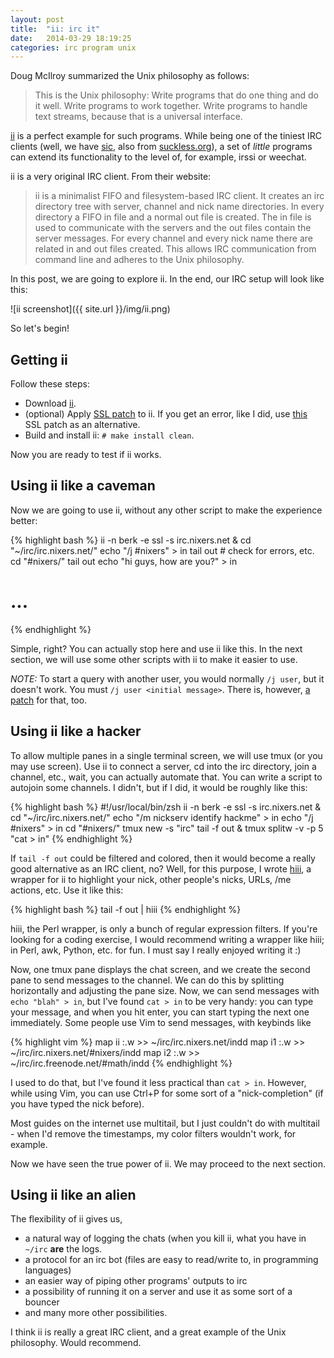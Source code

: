 ```yaml
---
layout: post
title:  "ii: irc it"
date:   2014-03-29 18:19:25
categories: irc program unix
---
```


Doug McIlroy summarized the Unix philosophy as follows:

> This is the Unix philosophy: Write programs that do one thing and do it well. Write programs to work together. Write programs to handle text streams, because that is a universal interface.

[ii][ii] is a perfect example for such programs. While being one of the tiniest IRC clients (well, we have [sic][sic], also from [suckless.org][suckless]), a set of _little_ programs can extend its functionality to the level of, for example, irssi or weechat.

ii is a very original IRC client. From their website:

> ii is a minimalist FIFO and filesystem-based IRC client. It creates an irc directory tree with server, channel and nick name directories. In every directory a FIFO in file and a normal out file is created. The in file is used to communicate with the servers and the out files contain the server messages. For every channel and every nick name there are related in and out files created. This allows IRC communication from command line and adheres to the Unix philosophy.

In this post, we are going to explore ii. In the end, our IRC setup will look like this:

![ii screenshot]({{ site.url }}/img/ii.png)

So let's begin!

## Getting ii

Follow these steps:

* Download [ii][ii].
* (optional) Apply [SSL patch][sslpatch] to ii. If you get an error, like I did, use [this][sslpatch2] SSL patch as an alternative.
* Build and install ii: `# make install clean`.

Now you are ready to test if ii works.

## Using ii like a caveman

Now we are going to use ii, without any other script to make the experience better:

{% highlight bash %}
ii -n berk -e ssl -s irc.nixers.net &
cd "~/irc/irc.nixers.net/"
echo "/j #nixers" > in
tail out # check for errors, etc.
cd "#nixers/"
tail out
echo "hi guys, how are you?" > in
# ...
{% endhighlight %}

Simple, right? You can actually stop here and use ii like this. In the next section, we will use some other scripts with ii to make it easier to use.

*NOTE:* To start a query with another user, you would normally `/j user`, but it doesn't work. You must `/j user <initial message>`. There is, however, [a patch][joinuser] for that, too.

## Using ii like a hacker

To allow multiple panes in a single terminal screen, we will use tmux (or you may use screen). Use ii to connect a server, cd into the irc directory, join a channel, etc., wait, you can actually automate that. You can write a script to autojoin some channels. I didn't, but if I did, it would be roughly like this:

{% highlight bash %}
#!/usr/local/bin/zsh
ii -n berk -e ssl -s irc.nixers.net &
cd "~/irc/irc.nixers.net/"
echo "/m nickserv identify hackme" > in
echo "/j #nixers" > in
cd "#nixers/"
tmux new -s "irc"
tail -f out &
tmux splitw -v -p 5 "cat > in"
{% endhighlight %}

If `tail -f out` could be filtered and colored, then it would become a really good alternative as an IRC client, no? Well, for this purpose, I wrote [hiii][hiii], a wrapper for ii to highlight your nick, other people's nicks, URLs, /me actions, etc. Use it like this:

{% highlight bash %}
tail -f out | hiii
{% endhighlight %}

hiii, the Perl wrapper, is only a bunch of regular expression filters. If you're looking for a coding exercise, I would recommend writing a wrapper like hiii; in Perl, awk, Python, etc. for fun. I must say I really enjoyed writing it :)

Now, one tmux pane displays the chat screen, and we create the second pane to send messages to the channel. We can do this by splitting horizontally and adjusting the pane size. Now, we can send messages with `echo "blah" > in`, but I've found `cat > in` to be very handy: you can type your message, and when you hit enter, you can start typing the next one immediately. Some people use Vim to send messages, with keybinds like

{% highlight vim %}
map <leader>ii :.w >> ~/irc/irc.nixers.net/in<CR>dd
map <leader>i1 :.w >> ~/irc/irc.nixers.net/\#nixers/in<CR>dd
map <leader>i2 :.w >> ~/irc/irc.freenode.net/\#math/in<CR>dd
{% endhighlight %}

I used to do that, but I've found it less practical than `cat > in`. However, while using Vim, you can use Ctrl+P for some sort of a "nick-completion" (if you have typed the nick before).

Most guides on the internet use multitail, but I just couldn't do with multitail - when I'd remove the timestamps, my color filters wouldn't work, for example.

Now we have seen the true power of ii. We may proceed to the next section.

## Using ii like an alien

The flexibility of ii gives us,

* a natural way of logging the chats (when you kill ii, what you have in `~/irc` __are__ the logs.
* a protocol for an irc bot (files are easy to read/write to, in programming languages)
* an easier way of piping other programs' outputs to irc
* a possibility of running it on a server and use it as some sort of a bouncer
* and many more other possibilities.

I think ii is really a great IRC client, and a great example of the Unix philosophy. Would recommend.

[ii]: http://tools.suckless.org/ii/
[sic]: http://tools.suckless.org/sic/
[suckless]: http://suckless.org/
[sslpatch]: http://tools.suckless.org/ii/patches/ssl
[sslpatch2]: http://pub.iotek.org/p/5bKKiaw
[hiii]: https://github.com/berkoz/hiii
[joinuser]: http://tools.suckless.org/ii/patches/joinuser
